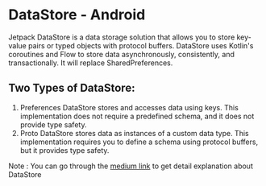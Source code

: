 # DataStore - Android
Jetpack DataStore is a data storage solution that allows you to store key-value pairs or typed objects with protocol buffers. 
DataStore uses Kotlin's coroutines and Flow to store data asynchronously, consistently, and transactionally. It will replace SharedPreferences. 
## Two Types of DataStore:
		
1. Preferences DataStore stores and accesses data using keys. This implementation does not require a predefined schema, and it does not provide type safety.
2. Proto DataStore stores data as instances of a custom data type. This implementation requires you to define a schema using protocol buffers, but it provides 
   type safety.

Note : You can go through the [medium link](https://medium.com/@shalutd007/welcome-datastore-good-bye-sharedpreferences-4bf68e70efdb) to get detail explanation about DataStore
